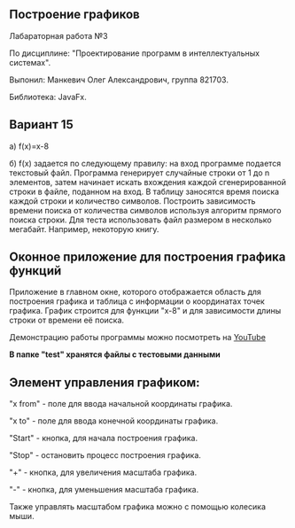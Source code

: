Построение графиков
------------

Лабараторная работа №3

По дисциплине: "Проектирование программ в интеллектуальных системах".

Выпонил: Манкевич Олег Александрович, группа 821703.

Библиотека: JavaFx.

Вариант 15
------------------------------
а) f(x)=x-8

б) f(x) задается по следующему правилу: на вход программе подается
текстовый файл. Программа генерирует случайные строки от 1 до n
элементов, затем начинает искать вхождения каждой сгенерированной
строки в файле, поданном на вход. В таблицу заносятся время поиска каждой
строки и количество символов. Построить зависимость времени поиска от
количества символов используя алгоритм прямого поиска строки. Для теста
использовать файл размером в несколько мегабайт. Например, некоторую
книгу.

**Оконное приложение для построения графика функций**
------------
Приложение в главном окне, которого отображается область для 
построения графика и таблица с информации о координатах точек 
графика. График строится для функции "x-8" и для зависимости длины строки от времени её поиска.

Демонстрацию работы программы можно посмотреть на [YouTube](https://youtu.be/ZWle3TDvPd4)

**В папке "test" хранятся файлы с тестовыми данными**

Элемент управления графиком:
---------

"x from" - поле для ввода начальной координаты графика.

"x to" - поле для ввода конечной координаты графика.

"Start" - кнопка, для начала построения графика.

"Stop" - остановить процесс построения графика.

"+" - кнопка, для увеличения масштаба графика.

"-" - кнопка, для уменьшения масштаба графика.

Также управлять масштабом графика можно с помощью колесика мыши.
